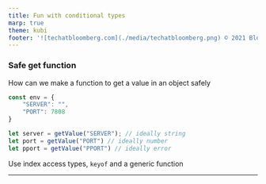 ```yaml
---
title: Fun with conditional types
marp: true
theme: kubi
footer: '![techatbloomberg.com](./media/techatbloomberg.png) © 2021 Bloomberg Finance L.P. All rights reserved. ![techatbloomberg.com](./media/bloomberg.png)'
---
```


### Safe get function 

<question>

How can we make a function to get a value in an object safely

```ts
const env = {
    "SERVER": "",
    "PORT": 7808
}

let server = getValue("SERVER"); // ideally string
let port = getValue("PORT") // ideally number
let pport = getValue("PPORT") // ideally error
```

</question>

<answer>

Use index access types, `keyof` and a generic function

</answer>


----